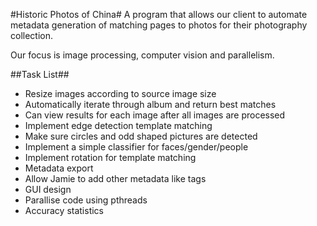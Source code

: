 #Historic Photos of China#
A program that allows our client to automate metadata generation of matching pages to photos for their photography collection.

Our focus is image processing, computer vision and parallelism.

##Task List##
* Resize images according to source image size 
* Automatically iterate through album and return best matches
* Can view results for each image after all images are processed
* Implement edge detection template matching
* Make sure circles and odd shaped pictures are detected
* Implement a simple classifier for faces/gender/people 
* Implement rotation for template matching
* Metadata export
* Allow Jamie to add other metadata like tags 
* GUI design 
* Parallise code using pthreads 
* Accuracy statistics
